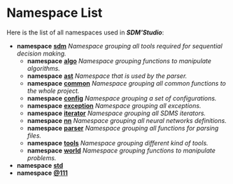 
# Namespace List

Here is the list of all namespaces used in ***SDM'Studio***:


* **namespace** [**sdm**](namespacesdm.md) _Namespace grouping all tools required for sequential decision making._   
  * **namespace** [**algo**](namespacesdm_1_1algo.md) _Namespace grouping functions to manipulate algorithms._   
  * **namespace** [**ast**](namespacesdm_1_1ast.md) _Namespace that is used by the parser._   
  * **namespace** [**common**](namespacesdm_1_1common.md) _Namespace grouping all common functions to the whole project._   
  * **namespace** [**config**](namespacesdm_1_1config.md) _Namespace grouping a set of configurations._   
  * **namespace** [**exception**](namespacesdm_1_1exception.md) _Namespace grouping all exceptions._   
  * **namespace** [**iterator**](namespacesdm_1_1iterator.md) _Namespace grouping all SDMS iterators._   
  * **namespace** [**nn**](namespacesdm_1_1nn.md) _Namespace grouping all neural networks definitions._   
  * **namespace** [**parser**](namespacesdm_1_1parser.md) _Namespace grouping all functions for parsing files._   
  * **namespace** [**tools**](namespacesdm_1_1tools.md) _Namespace grouping different kind of tools._   
  * **namespace** [**world**](namespacesdm_1_1world.md) _Namespace grouping functions to manipulate problems._   
* **namespace** [**std**](namespacestd.md)   
* **namespace** [**@111**](namespacestd_1_1_0D111.md) 